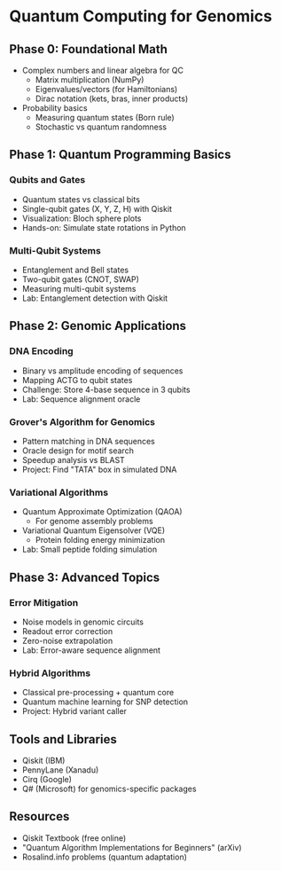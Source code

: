 # Quantum Computing for Genomics

## Phase 0: Foundational Math
- Complex numbers and linear algebra for QC
  - Matrix multiplication (NumPy)
  - Eigenvalues/vectors (for Hamiltonians)
  - Dirac notation (kets, bras, inner products)
- Probability basics
  - Measuring quantum states (Born rule)
  - Stochastic vs quantum randomness

## Phase 1: Quantum Programming Basics
### Qubits and Gates
- Quantum states vs classical bits
- Single-qubit gates (X, Y, Z, H) with Qiskit
- Visualization: Bloch sphere plots
- Hands-on: Simulate state rotations in Python

### Multi-Qubit Systems
- Entanglement and Bell states
- Two-qubit gates (CNOT, SWAP)
- Measuring multi-qubit systems
- Lab: Entanglement detection with Qiskit

## Phase 2: Genomic Applications
### DNA Encoding
- Binary vs amplitude encoding of sequences
- Mapping ACTG to qubit states
- Challenge: Store 4-base sequence in 3 qubits
- Lab: Sequence alignment oracle

### Grover's Algorithm for Genomics
- Pattern matching in DNA sequences
- Oracle design for motif search
- Speedup analysis vs BLAST
- Project: Find "TATA" box in simulated DNA

### Variational Algorithms
- Quantum Approximate Optimization (QAOA)
  - For genome assembly problems
- Variational Quantum Eigensolver (VQE)
  - Protein folding energy minimization
- Lab: Small peptide folding simulation

## Phase 3: Advanced Topics
### Error Mitigation
- Noise models in genomic circuits
- Readout error correction
- Zero-noise extrapolation
- Lab: Error-aware sequence alignment

### Hybrid Algorithms
- Classical pre-processing + quantum core
- Quantum machine learning for SNP detection
- Project: Hybrid variant caller

## Tools and Libraries
- Qiskit (IBM)
- PennyLane (Xanadu)
- Cirq (Google)
- Q# (Microsoft) for genomics-specific packages


## Resources
- Qiskit Textbook (free online)
- "Quantum Algorithm Implementations for Beginners" (arXiv)
- Rosalind.info problems (quantum adaptation)
